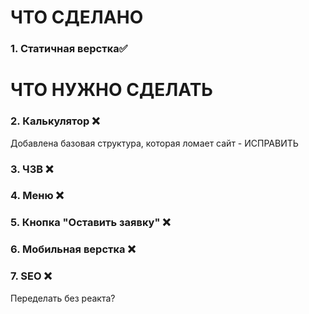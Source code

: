 # ЧТО СДЕЛАНО
### 1. Статичная верстка✅

# ЧТО НУЖНО СДЕЛАТЬ

### 2. Калькулятор ❌
Добавлена базовая структура, которая ломает сайт - ИСПРАВИТЬ
### 3. ЧЗВ ❌
### 4. Меню ❌
### 5. Кнопка "Оставить заявку" ❌
### 6. Мобильная верстка ❌
### 7. SEO ❌
Переделать без реакта?
